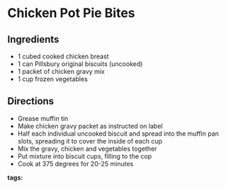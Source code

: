 # Chicken Pot Pie Bites

## Ingredients

* 1 cubed cooked chicken breast
* 1 can Pillsbury original biscuits (uncooked)
* 1 packet of chicken gravy mix
* 1 cup frozen vegetables

## Directions

* Grease muffin tin 
* Make chicken gravy packet as instructed on label
* Half each individual uncooked biscuit and spread into the muffin pan slots, spreading it to cover the inside of each cup
* Mix the gravy, chicken and vegetables together
* Put mixture into biscuit cups, filling to the cop
* Cook at 375 degrees for 20-25 minutes

__tags:__ 
